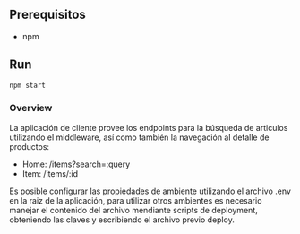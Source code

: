 ## Prerequisitos
 - npm
 ## Run
```javascript
npm start
```
 ### Overview
 La aplicación de cliente provee los endpoints para la búsqueda de articulos utilizando el middleware, así como también la navegación al detalle de productos: 

  - Home: /items?search=:query
  - Item: /items/:id
  
  Es posible configurar las propiedades de ambiente utilizando el archivo .env en la raiz de la aplicación, para utilizar otros ambientes es necesario manejar el contenido del archivo mendiante scripts de deployment, obteniendo las claves y escribiendo el archivo previo deploy. 
